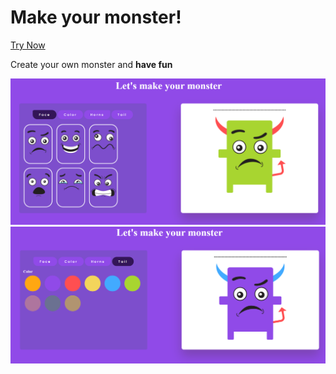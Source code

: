 # Make your monster!

[Try Now](https://sude-go.github.io/Make-your-monster/)

Create your own monster and <strong>have fun</strong>

![screenshot](/screenshots/make_your_monster.png)
![screenshot](/screenshots/make_your_monster2.png)